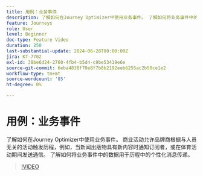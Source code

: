 ```yaml
---
title: 用例：业务事件
description: 了解如何在Journey Optimizer中使用业务事件。 了解如何将业务事件中的数据用于历程中的个性化消息传递。
feature: Journeys
role: User
level: Beginner
doc-type: Feature Video
duration: 250
last-substantial-update: 2024-06-28T00:00:00Z
jira: KT-7702
exl-id: 38be6d24-2760-4fb4-b5d4-c9be53419e6e
source-git-commit: 6eba4838f70e8f7b8b2192eeb6255ac2b50ce1e2
workflow-type: tm+mt
source-wordcount: '85'
ht-degree: 0%

---
```



# 用例：业务事件

了解如何在Journey Optimizer中使用业务事件。 商业活动允许品牌商根据与人员无关的活动触发历程，例如，当新闻出版物具有新内容时通知订阅者，或在体育活动期间发送通信。 了解如何将业务事件中的数据用于历程中的个性化消息传递。

>[!VIDEO](https://video.tv.adobe.com/v/334234/?learn=on)
